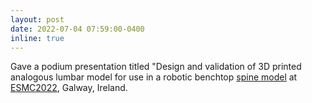 ```yaml
---
layout: post
date: 2022-07-04 07:59:00-0400
inline: true
---
```


Gave a podium presentation titled "Design and validation of 3D printed analogous lumbar model for use in a robotic benchtop <a href="https://www.researchgate.net/publication/362902312_Design_and_validation_of_3D_printed_analogous_lumbar_model_for_use_in_a_robotic_benchtop_spine_model">spine model</a> at <a href="https://www.esmc2022.org/">ESMC2022</a>, Galway, Ireland.

